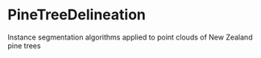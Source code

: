 # PineTreeDelineation
Instance segmentation algorithms applied to  point clouds of New Zealand pine trees
